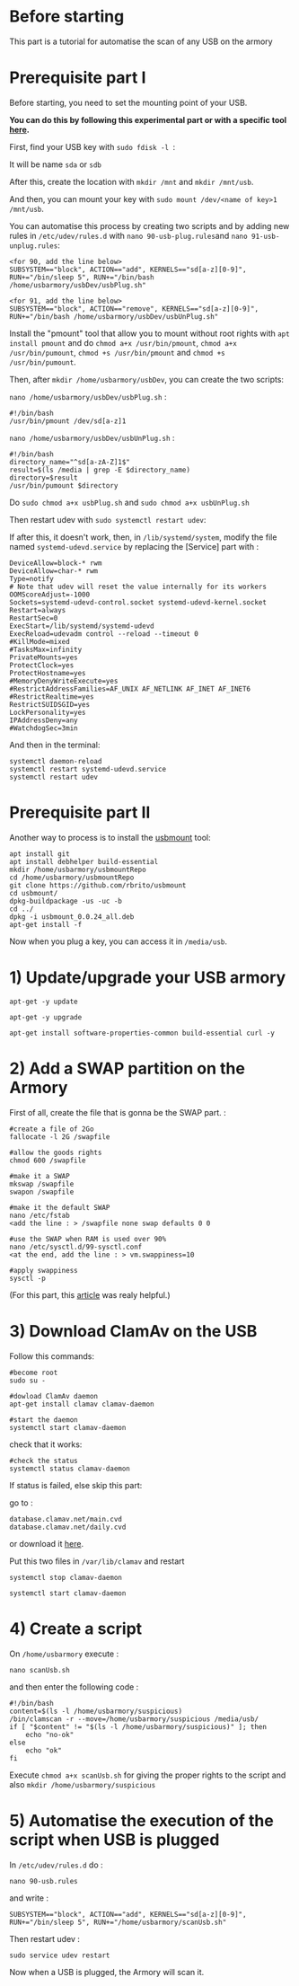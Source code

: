 # Before starting
This part is a tutorial for automatise the scan of any USB on the armory

# Prerequisite part I
Before starting, you need to set the mounting point of your USB.

**You can do this by following this experimental part or with a specific tool [here](https://github.com/P4ti3nn3/USB-Armory-Setup/blob/main/Secured-USB/1-ClamAV/README.md#prerequisite-part-ii).**

First, find your USB key with `sudo fdisk -l `:
   
It will be name `sda` or `sdb`

After this, create the location with `mkdir /mnt` and `mkdir /mnt/usb`.
    
And then, you can mount your key with `sudo mount /dev/<name of key>1 /mnt/usb`.
    
You can automatise this process by creating two scripts and by adding new rules in `/etc/udev/rules.d` with `nano 90-usb-plug.rules`and `nano 91-usb-unplug.rules`:
    
    <for 90, add the line below>
    SUBSYSTEM=="block", ACTION=="add", KERNELS=="sd[a-z][0-9]", RUN+="/bin/sleep 5", RUN+="/bin/bash /home/usbarmory/usbDev/usbPlug.sh"
    
    <for 91, add the line below>
    SUBSYSTEM=="block", ACTION=="remove", KERNELS=="sd[a-z][0-9]", RUN+="/bin/bash /home/usbarmory/usbDev/usbUnPlug.sh"

Install the "pmount" tool that allow you to mount without root rights with `apt install pmount` and do `chmod a+x /usr/bin/pmount`, `chmod a+x /usr/bin/pumount`, `chmod +s /usr/bin/pmount` and `chmod +s /usr/bin/pumount`.

Then, after `mkdir /home/usbarmory/usbDev`, you can create the two scripts:

`nano /home/usbarmory/usbDev/usbPlug.sh` :

    #!/bin/bash
    /usr/bin/pmount /dev/sd[a-z]1

`nano /home/usbarmory/usbDev/usbUnPlug.sh` :

    #!/bin/bash
    directory_name="^sd[a-zA-Z]1$"
    result=$(ls /media | grep -E $directory_name)
    directory=$result
    /usr/bin/pumount $directory

Do `sudo chmod a+x usbPlug.sh` and `sudo chmod a+x usbUnPlug.sh`

Then restart udev with `sudo systemctl restart udev`:
    
If after this, it doesn't work, then, in `/lib/systemd/system`, modify the file named `systemd-udevd.service` by replacing the [Service] part with :

    DeviceAllow=block-* rwm
    DeviceAllow=char-* rwm
    Type=notify
    # Note that udev will reset the value internally for its workers
    OOMScoreAdjust=-1000
    Sockets=systemd-udevd-control.socket systemd-udevd-kernel.socket
    Restart=always
    RestartSec=0
    ExecStart=/lib/systemd/systemd-udevd
    ExecReload=udevadm control --reload --timeout 0
    #KillMode=mixed
    #TasksMax=infinity
    PrivateMounts=yes
    ProtectClock=yes
    ProtectHostname=yes
    #MemoryDenyWriteExecute=yes
    #RestrictAddressFamilies=AF_UNIX AF_NETLINK AF_INET AF_INET6
    #RestrictRealtime=yes
    RestrictSUIDSGID=yes
    LockPersonality=yes
    IPAddressDeny=any
    #WatchdogSec=3min

And then in the terminal:

    systemctl daemon-reload
    systemctl restart systemd-udevd.service
    systemctl restart udev


# Prerequisite part II
Another way to process is to install the [usbmount](https://github.com/rbrito/usbmount) tool:

    apt install git
    apt install debhelper build-essential
    mkdir /home/usbarmory/usbmountRepo
    cd /home/usbarmory/usbmountRepo
    git clone https://github.com/rbrito/usbmount
    cd usbmount/
    dpkg-buildpackage -us -uc -b
    cd ../
    dpkg -i usbmount_0.0.24_all.deb
    apt-get install -f

Now when you plug a key, you can access it in `/media/usb`.

# 1) Update/upgrade your USB armory

    apt-get -y update
    
    apt-get -y upgrade
    
    apt-get install software-properties-common build-essential curl -y

# 2) Add a SWAP partition on the Armory
First of all, create the file that is gonna be the SWAP part. :

    #create a file of 2Go
    fallocate -l 2G /swapfile
    
    #allow the goods rights
    chmod 600 /swapfile
    
    #make it a SWAP
    mkswap /swapfile
    swapon /swapfile
    
    #make it the default SWAP
    nano /etc/fstab
    <add the line : > /swapfile none swap defaults 0 0
    
    #use the SWAP when RAM is used over 90%
    nano /etc/sysctl.d/99-sysctl.conf
    <at the end, add the line : > vm.swappiness=10
    
    #apply swappiness
    sysctl -p
    
(For this part, this [article](https://forum.hestiacp.com/t/clamav-on-vps-2gb-ram/3536/3) was realy helpful.)

# 3) Download ClamAv on the USB
Follow this commands:

    #become root
    sudo su -
    
    #dowload ClamAv daemon
    apt-get install clamav clamav-daemon
    
    #start the daemon
    systemctl start clamav-daemon

check that it works:

    #check the status
    systemctl status clamav-daemon
    
If status is failed, else skip this part:

go to :

    database.clamav.net/main.cvd
    database.clamav.net/daily.cvd
    
or download it [here](https://github.com/P4ti3nn3/USB-Armory-Setup/releases/tag/cvd).
    
Put this two files in `/var/lib/clamav` and restart

    systemctl stop clamav-daemon
    
    systemctl start clamav-daemon
    
# 4) Create a script
On `/home/usbarmory` execute :

    nano scanUsb.sh
  
and then enter the following code :

    #!/bin/bash
    content=$(ls -l /home/usbarmory/suspicious)
    /bin/clamscan -r --move=/home/usbarmory/suspicious /media/usb/
    if [ "$content" != "$(ls -l /home/usbarmory/suspicious)" ]; then
        echo "no-ok"
    else
        echo "ok"
    fi

  
Execute `chmod a+x scanUsb.sh` for giving the proper rights to the script and also `mkdir /home/usbarmory/suspicious`
  
# 5) Automatise the execution of the script when USB is plugged
In `/etc/udev/rules.d` do :

    nano 90-usb.rules
  
and write :

    SUBSYSTEM=="block", ACTION=="add", KERNELS=="sd[a-z][0-9]", RUN+="/bin/sleep 5", RUN+="/home/usbarmory/scanUsb.sh"
  
 Then restart udev :
 
    sudo service udev restart

Now when a USB is plugged, the Armory will scan it.

